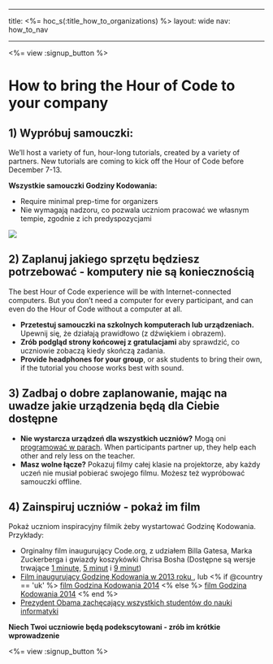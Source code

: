 * * *

title: <%= hoc_s(:title_how_to_organizations) %> layout: wide nav: how_to_nav

* * *

<%= view :signup_button %>

# How to bring the Hour of Code to your company

## 1) Wypróbuj samouczki:

We’ll host a variety of fun, hour-long tutorials, created by a variety of partners. New tutorials are coming to kick off the Hour of Code before December 7-13.

**Wszystkie samouczki Godziny Kodowania:**

  * Require minimal prep-time for organizers
  * Nie wymagają nadzoru, co pozwala uczniom pracować we własnym tempie, zgodnie z ich predyspozycjami

[![](<%= resolve_url('https://code.org/images/tutorials.png') %>)](<%= resolve_url('https://code.org/learn') %>)

## 2) Zaplanuj jakiego sprzętu będziesz potrzebować - komputery nie są koniecznością

The best Hour of Code experience will be with Internet-connected computers. But you don’t need a computer for every participant, and can even do the Hour of Code without a computer at all.

  * **Przetestuj samouczki na szkolnych komputerach lub urządzeniach.** Upewnij się, że działają prawidłowo (z dźwiękiem i obrazem).
  * **Zrób podgląd strony końcowej z gratulacjami** aby sprawdzić, co uczniowie zobaczą kiedy skończą zadania. 
  * **Provide headphones for your group**, or ask students to bring their own, if the tutorial you choose works best with sound.

## 3) Zadbaj o dobre zaplanowanie, mając na uwadze jakie urządzenia będą dla Ciebie dostępne

  * **Nie wystarcza urządzeń dla wszystkich uczniów?** Mogą oni [programować w parach](http://www.ncwit.org/resources/pair-programming-box-power-collaborative-learning). When participants partner up, they help each other and rely less on the teacher.
  * **Masz wolne łącze?** Pokazuj filmy całej klasie na projektorze, aby każdy uczeń nie musiał pobierać swojego filmu. Możesz też wypróbować samouczki offline.

## 4) Zainspiruj uczniów - pokaż im film

Pokaż uczniom inspiracyjny filmik żeby wystartować Godzinę Kodowania. Przykłady:

  * Orginalny film inaugurujący Code.org, z udziałem Billa Gatesa, Marka Zuckerberga i gwiazdy koszykówki Chrisa Bosha (Dostępne są wersje trwające [1 minutę](https://www.youtube.com/watch?v=qYZF6oIZtfc), [5 minut](https://www.youtube.com/watch?v=nKIu9yen5nc) i [9 minut](https://www.youtube.com/watch?v=dU1xS07N-FA))
  * [Film inaugurujący Godzinę Kodowania w 2013 roku ](https://www.youtube.com/watch?v=FC5FbmsH4fw), lub <% if @country == 'uk' %> [film Godzina Kodowania 2014](https://www.youtube.com/watch?v=96B5-JGA9EQ) <% else %> [film Godzina Kodowania 2014](https://www.youtube.com/watch?v=rH7AjDMz_dc&index=2&list=PLzdnOPI1iJNe1WmdkMG-Ca8cLQpdEAL7Q) <% end %>
  * [Prezydent Obama zachęcający wszystkich studentów do nauki informatyki](https://www.youtube.com/watch?v=6XvmhE1J9PY)

**Niech Twoi uczniowie będą podekscytowani - zrób im krótkie wprowadzenie**

<%= view :signup_button %>
